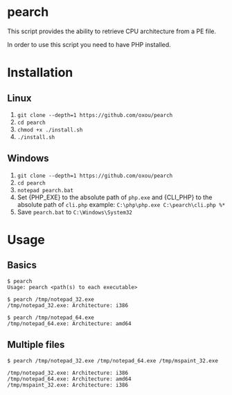 
# pearch

This script provides the ability to retrieve CPU architecture from a PE file.

In order to use this script you need to have PHP installed.

# Installation

## Linux

1. `git clone --depth=1 https://github.com/oxou/pearch`
2. `cd pearch`
3. `chmod +x ./install.sh`
4. `./install.sh`

## Windows

1. `git clone --depth=1 https://github.com/oxou/pearch`
2. `cd pearch`
3. `notepad pearch.bat`
4. Set {PHP_EXE} to the absolute path of `php.exe` and {CLI_PHP} to the absolute path of `cli.php` example: `C:\php\php.exe C:\pearch\cli.php %*`
5. Save `pearch.bat` to `C:\Windows\System32`

# Usage

## Basics

```
$ pearch
Usage: pearch <path(s) to each executable>

$ pearch /tmp/notepad_32.exe
/tmp/notepad_32.exe: Architecture: i386

$ pearch /tmp/notepad_64.exe
/tmp/notepad_64.exe: Architecture: amd64
```

## Multiple files

```
$ pearch /tmp/notepad_32.exe /tmp/notepad_64.exe /tmp/mspaint_32.exe

/tmp/notepad_32.exe: Architecture: i386
/tmp/notepad_64.exe: Architecture: amd64
/tmp/mspaint_32.exe: Architecture: i386
```
